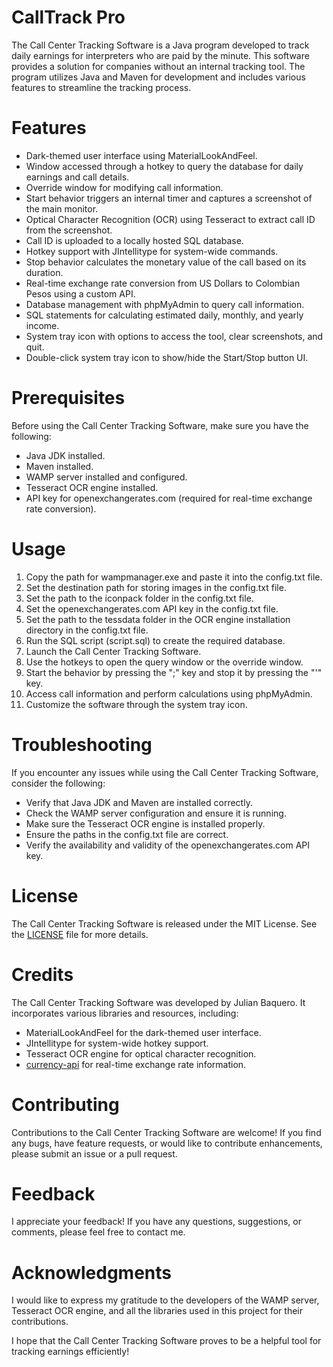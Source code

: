

# CallTrack Pro
The Call Center Tracking Software is a Java program developed to track daily earnings for interpreters who are paid by the minute. This software provides a solution for companies without an internal tracking tool. The program utilizes Java and Maven for development and includes various features to streamline the tracking process.

# Features
- Dark-themed user interface using MaterialLookAndFeel.
- Window accessed through a hotkey to query the database for daily earnings and call details.
- Override window for modifying call information.
- Start behavior triggers an internal timer and captures a screenshot of the main monitor.
- Optical Character Recognition (OCR) using Tesseract to extract call ID from the screenshot.
- Call ID is uploaded to a locally hosted SQL database.
- Hotkey support with JIntellitype for system-wide commands.
- Stop behavior calculates the monetary value of the call based on its duration.
- Real-time exchange rate conversion from US Dollars to Colombian Pesos using a custom API.
- Database management with phpMyAdmin to query call information.
- SQL statements for calculating estimated daily, monthly, and yearly income.
- System tray icon with options to access the tool, clear screenshots, and quit.
- Double-click system tray icon to show/hide the Start/Stop button UI.
# Prerequisites
Before using the Call Center Tracking Software, make sure you have the following:

- Java JDK installed.
- Maven installed.
- WAMP server installed and configured.
- Tesseract OCR engine installed.
- API key for openexchangerates.com (required for real-time exchange rate conversion).

# Usage
1. Copy the path for wampmanager.exe and paste it into the config.txt file.
2. Set the destination path for storing images in the config.txt file.
3. Set the path to the iconpack folder in the config.txt file.
4. Set the openexchangerates.com API key in the config.txt file.
5. Set the path to the tessdata folder in the OCR engine installation directory in the config.txt file.
6. Run the SQL script (script.sql) to create the required database.
7. Launch the Call Center Tracking Software.
8. Use the hotkeys to open the query window or the override window.
9. Start the behavior by pressing the ";" key and stop it by pressing the "'" key.
10. Access call information and perform calculations using phpMyAdmin.
11. Customize the software through the system tray icon.
# Troubleshooting

If you encounter any issues while using the Call Center Tracking Software, consider the following:

- Verify that Java JDK and Maven are installed correctly.
- Check the WAMP server configuration and ensure it is running.
- Make sure the Tesseract OCR engine is installed properly.
- Ensure the paths in the config.txt file are correct.
- Verify the availability and validity of the openexchangerates.com API key.
# License
The Call Center Tracking Software is released under the MIT License. See the [LICENSE](https://github.com/FrodoSynthesis05/call-tracker/blob/master/LICENSE) file for more details.

# Credits
The Call Center Tracking Software was developed by Julian Baquero. It incorporates various libraries and resources, including:

- MaterialLookAndFeel for the dark-themed user interface.
- JIntellitype for system-wide hotkey support.
- Tesseract OCR engine for optical character recognition.
- [currency-api](https://github.com/fawazahmed0/currency-api) for real-time exchange rate information.
# Contributing
Contributions to the Call Center Tracking Software are welcome! If you find any bugs, have feature requests, or would like to contribute enhancements, please submit an issue or a pull request.

# Feedback
I appreciate your feedback! If you have any questions, suggestions, or comments, please feel free to contact me.

# Acknowledgments
I would like to express my gratitude to the developers of the WAMP server, Tesseract OCR engine, and all the libraries used in this project for their contributions.

I hope that the Call Center Tracking Software proves to be a helpful tool for tracking earnings efficiently!
